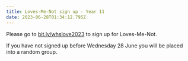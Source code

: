 ```yaml
---
title: Loves-Me-Not sign up - Year 11
date: 2023-06-28T01:34:12.795Z
---
```

Please go to [bit.ly/whslove2023](https://docs.google.com/forms/d/e/1FAIpQLSeLWLDYPDWXwkdYK3_6wAgJsPTVwAeeRFJ1cOi9JhhuzZrMzQ/viewform)
to sign up for Loves-Me-Not.  

If you have not signed up before Wednesday 28 June you will be placed into a random group.
